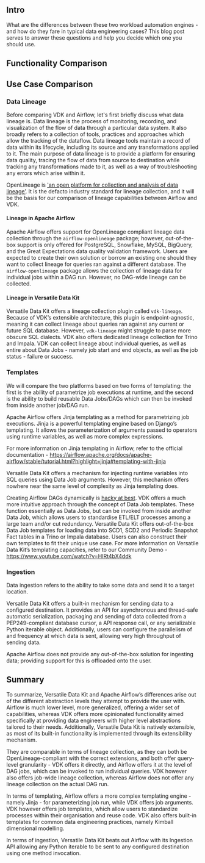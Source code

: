 ## Intro

What are the differences between these two workload automation engines - and how do they fare in typical data engineering cases? This blog post serves to answer these questions and help you decide which one you should use.

## Functionality Comparison



## Use Case Comparison

### Data Lineage

Before comparing VDK and Airflow, let's first briefly discuss what data lineage is. Data lineage is the process of monitoring, recording, and visualization of the flow of data through a particular data system. It also broadly refers to a collection of tools, practices and approaches which allow the tracking of the dataflow. Data lineage tools maintain a record of data within its lifecycle, including its source and any transformations applied to it. The main purpose of data lineage is to provide a platform for ensuring data quality, tracing the flow of data from source to destination while tracking any transformations made to it, as well as a way of troubleshooting any errors which arise within it.

OpenLineage is ['an open platform for collection and analysis of data lineage’](https://openlineage.io/). It is the defacto industry standard for lineage collection, and it will be the basis for our comparison of lineage capabilities between Airflow and VDK.

#### Lineage in Apache Airflow

Apache Airflow offers support for OpenLineage compliant lineage data collection through the `airflow-openlineage` package; however, out-of-the-box support is only offered for PostgreSQL, Snowflake, MySQL, BigQuery, and the Great Expectations data quality validation framework. Users are expected to create their own solution or borrow an existing one should they want to collect lineage for queries ran against a different database.
The `airflow-openlineage` package allows the collection of lineage data for individual jobs within a DAG run. However, no DAG-wide lineage can be collected.

#### Lineage in Versatile Data Kit

Versatile Data Kit offers a lineage collection plugin called `vdk-lineage`. Because of VDK’s extensible architecture, this plugin is endpoint-agnostic, meaning it can collect lineage about queries ran against any current or future SQL database. However, `vdk-lineage` might struggle to parse more obscure SQL dialects.
VDK also offers dedicated lineage collection for Trino and Impala.
VDK can collect lineage about individual queries, as well as entire about Data Jobs - namely job start and end objects, as well as the job status - failure or success.



### Templates

We will compare the two platforms based on two forms of templating: the first is the ability of parametrize job executions at runtime, and the second is the ability to build reusable Data Jobs/DAGs which can then be invoked from inside another job/DAG run.

Apache Airflow offers Jinja templating as a method for parametrizing job executions. Jinja is a powerful templating engine based on Django’s templating. It allows the parameterization of arguments passed to operators using runtime variables, as well as more complex expressions.

For more information on Jinja templating in Airflow, refer to the official documentation - https://airflow.apache.org/docs/apache-airflow/stable/tutorial.html?highlight=jinja#templating-with-jinja

Versatile Data Kit offers a mechanism for injecting runtime variables into SQL queries using Data Job arguments. However, this mechanism offers nowhere near the same level of complexity as Jinja templating does.

Creating Airflow DAGs dynamically is [hacky at best](https://airflow.apache.org/docs/apache-airflow/stable/howto/dynamic-dag-generation.html). VDK offers a much more intuitive approach through the concept of Data Job templates. These function essentially as Data Jobs, but can be invoked from inside another Data Job, which allows users to standardise ETL/ELT processes among a large team and/or cut redundancy.
Versatile Data Kit offers out-of-the-box Data Job templates for loading data into SCD1, SCD2 and Periodic Snapshot Fact tables in a Trino or Impala database. Users can also construct their own templates to fit their unique use case.
For more information on Versatile Data Kit’s templating capacities, refer to our Community Demo - https://www.youtube.com/watch?v=HIRt4bX4ddk


### Ingestion

Data ingestion refers to the ability to take some data and send it to a target location.

Versatile Data Kit offers a built-in mechanism for sending data to a configured destination. It provides an API for asynchronous and thread-safe automatic serialization, packaging and sending of data collected from a PEP249-compliant database cursor, a API response call, or any serializable Python iterable object. Additionally, users can configure the parallelism of and frequency at which data is sent, allowing very high throughput of sending data.

Apache Airflow does not provide any out-of-the-box solution for ingesting data; providing support for this is offloaded onto the user.



## Summary

To summarize, Versatile Data Kit and Apache Airflow’s differences arise out of the different abstraction levels they attempt to provide the user with. Airflow is much lower level, more generalized, offering a wider set of capabilities, whereas VDK offers more opinionated functionality aimed specifically at providing data engineers with higher level abstractions tailored to their needs. Additionally, Versatile Data Kit is natively extensible, as most of its built-in functionality is implemented through its extensibility mechanism.

They are comparable in terms of lineage collection, as they can both be OpenLineage-compliant with the correct extensions, and both offer query-level granularity - VDK offers it directly, and Airflow offers it at the level of DAG jobs, which can be invoked to run individual queries. VDK however also offers job-wide lineage collection, whereas Airflow does not offer any lineage collection on the actual DAG run.

In terms of templating, Airflow offers a more complex templating engine - namely Jinja - for parameterizing job run, while VDK offers job arguments. VDK however offers job templates, which allow users to standardize processes within their organisation and reuse code. VDK also offers built-in templates for common data engineering practices, namely Kimball dimensional modelling.

In terms of ingestion, Versatile Data Kit beats out Airflow with its Ingestion API allowing any Python iterable to be sent to any configured destination using one method invocation.
